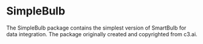 # SimpleBulb

The SimpleBulb package contains the simplest version of SmartBulb for data integration. The package originally created and copyrighted from c3.ai.




